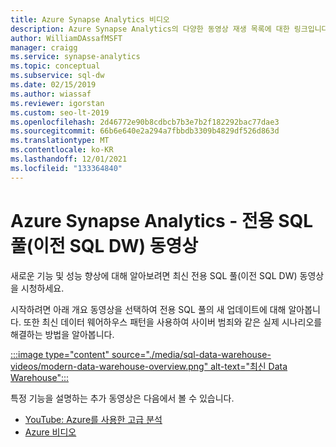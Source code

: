 ```yaml
---
title: Azure Synapse Analytics 비디오
description: Azure Synapse Analytics의 다양한 동영상 재생 목록에 대한 링크입니다.
author: WilliamDAssafMSFT
manager: craigg
ms.service: synapse-analytics
ms.topic: conceptual
ms.subservice: sql-dw
ms.date: 02/15/2019
ms.author: wiassaf
ms.reviewer: igorstan
ms.custom: seo-lt-2019
ms.openlocfilehash: 2d46772e90b8cdbcb7b3e7b2f182292bac77dae3
ms.sourcegitcommit: 66b6e640e2a294a7fbbdb3309b4829df526d863d
ms.translationtype: MT
ms.contentlocale: ko-KR
ms.lasthandoff: 12/01/2021
ms.locfileid: "133364840"
---
```

# <a name="azure-synapse-analytics---dedicated-sql-pool--formerly-sql-dw-videos"></a>Azure Synapse Analytics - 전용 SQL 풀(이전 SQL DW) 동영상

새로운 기능 및 성능 향상에 대해 알아보려면 최신 전용 SQL 풀(이전 SQL DW) 동영상을 시청하세요. 

시작하려면 아래 개요 동영상을 선택하여 전용 SQL 풀의 새 업데이트에 대해 알아봅니다. 또한 최신 데이터 웨어하우스 패턴을 사용하여 사이버 범죄와 같은 실제 시나리오를 해결하는 방법을 알아봅니다.
</br>

[:::image type="content" source="./media/sql-data-warehouse-videos/modern-data-warehouse-overview.png" alt-text="최신 Data Warehouse":::](https://www.youtube.com/watch?v=7MDCWgxPnVY&list=PLXtHYVsvn_b_v4EKljH6dGo9qJ7JjItWL&index=2)

특정 기능을 설명하는 추가 동영상은 다음에서 볼 수 있습니다. 
- [YouTube: Azure를 사용한 고급 분석](https://www.youtube.com/playlist?list=PLLasX02E8BPClOvjNV9bXk3LUuf3nQiS2)
- [Azure 비디오](https://azure.microsoft.com/resources/videos/index/?services=sql-data-warehouse)

